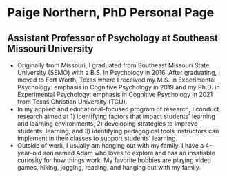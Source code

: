# Paige Northern, PhD Personal Page
## Assistant Professor of Psychology at Southeast Missouri University

- Originally from Missouri, I graduated from Southeast Missouri State University (SEMO) with a B.S. in Psychology in 2016. After graduating, I moved to Fort Worth, Texas where I received my M.S. in Experimental Psychology: emphasis in Cognitive Psychology in 2019 and my Ph.D. in Experimental Psychology: emphasis in Cognitive Psychology in 2021 from Texas Christian University (TCU).
- In my applied and educational-focused program of research, I conduct research aimed at 1) identifying factors that impact students' learning and learning environments, 2) developing strategies to improve students' learning, and 3) identifying pedagogical tools instructors can implement in their classes to support students' learning.
- Outside of work, I usually am hanging out with my family. I have a 4-year-old son named Adam who loves to explore and has an insatiable curiosity for how things work. My favorite hobbies are playing video games, hiking, jogging, reading, and hanging out with my family.